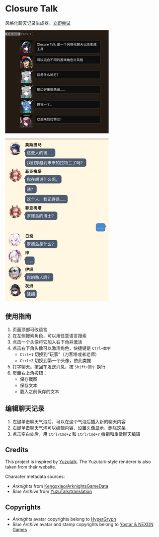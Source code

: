 # Closure Talk

风格化聊天记录生成器。[立即尝试](https://closuretalk.github.io)

![](readme/t1-cn.webp)

![](readme/t2-cn.webp)

## 使用指南

1. 页面顶部可改语言
1. 在左侧搜索角色，可以用任意语言搜索
1. 点击一个头像将它加入右下角并激活
1. 点击右下角头像可以激活角色，快捷键是 `Ctrl+数字`
    - `Ctrl+1` 切换到“玩家”（刀客塔或者老师）
    - `Ctrl+2` 切换到第一个头像，依此类推
1. 打字聊天。按回车发送消息，按 `Shift+回车` 换行
1. 页面右上角按钮：
    - 保存截图
    - 保存文本
    - 载入之前保存的文本

## 编辑聊天记录

1. 左键单击聊天气泡后，可以在这个气泡后插入新的聊天内容
1. 右键单击聊天气泡可以编辑内容、设置头像显示、删除这条
1. 点击空白处后，用 `Ctrl/Cmd+Z` 和 `Ctrl/Cmd+Y` 撤销和重做聊天编辑

## Credits

This project is inspired by [Yuzutalk](https://www.yuzutalk.net). The Yuzutalk-style renderer is also taken from their website.

Character metadata sources:

- _Arknights_ from [Kengxxiao/ArknightsGameData](https://github.com/Kengxxiao/ArknightsGameData)
- _Blue Archive_ from [YuzuTalk/translation](https://github.com/YuzuTalk/translation)

## Copyrights

- _Arknights_ avatar copyrights belong to [HyperGryph](https://ak.hypergryph.com)
- _Blue Archive_ avatar and stamp copyrights belong to [Yostar & NEXON Games](https://bluearchive.jp)
